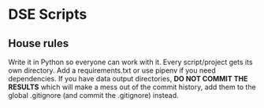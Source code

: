 # DSE Scripts

## House rules
Write it in Python so everyone can work with it.
Every script/project gets its own directory.
Add a requirements.txt or use pipenv if you need dependencies.
If you have data output directories, **DO NOT COMMIT THE RESULTS** which will make a mess out of the commit history, add them to the global .gitignore (and commit the .gitignore) instead.